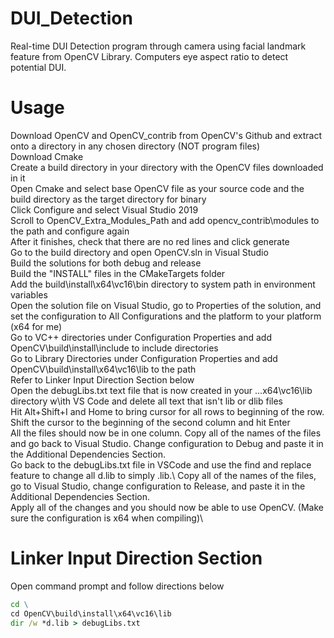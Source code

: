 # DUI_Detection
Real-time DUI Detection program through camera using facial landmark feature from OpenCV Library. Computers eye aspect ratio to detect potential DUI.

# Usage
Download OpenCV and OpenCV_contrib from OpenCV's Github and extract onto a directory in any chosen directory (NOT program files)\
Download Cmake\
Create a build directory in your directory with the OpenCV files downloaded in it\
Open Cmake and select base OpenCV file as your source code and the build directory as the target directory for binary\
Click Configure and select Visual Studio 2019\
Scroll to OpenCV_Extra_Modules_Path and add opencv_contrib\modules to the path and configure again\
After it finishes, check that there are no red lines and click generate\
Go to the build directory and open OpenCV.sln in Visual Studio\
Build the solutions for both debug and release\
Build the "INSTALL" files in the CMakeTargets folder\
Add the build\install\x64\vc16\bin directory to system path in environment variables\
Open the solution file on Visual Studio, go to Properties of the solution, and set the configuration to All Configurations and the platform to your platform (x64 for me)\
Go to VC++ directories under Configuration Properties and add OpenCV\build\install\include to include directories\
Go to Library Directories under Configuration Properties and add OpenCV\build\install\x64\vc16\lib to the path\
Refer to Linker Input Direction Section below\
Open the debugLibs.txt text file that is now created in your ...x64\vc16\lib directory w\ith VS Code and delete all text that isn't lib or dlib files\
Hit Alt+Shift+I and Home to bring cursor for all rows to beginning of the row. Shift the cursor to the beginning of the second column and hit Enter\
All the files should now be in one column. Copy all of the names of the files and go back to Visual Studio. Change configuration to Debug and paste it in the Additional Dependencies Section.\
Go back to the debugLibs.txt file in VSCode and use the find and replace feature to change all d.lib to simply .lib.\ 
Copy all of the names of the files, go to Visual Studio, change configuration to Release, and paste it in the Additional Dependencies Section.\
Apply all of the changes and you should now be able to use OpenCV. (Make sure the configuration is x64 when compiling)\



# Linker Input Direction Section
Open command prompt and follow directions below
```cmd
cd \
cd OpenCV\build\install\x64\vc16\lib
dir /w *d.lib > debugLibs.txt
```
